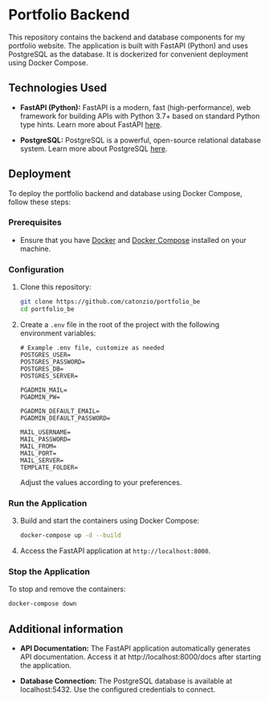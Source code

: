 # Portfolio Backend

This repository contains the backend and database components for my portfolio website. The application is built with FastAPI (Python) and uses PostgreSQL as the database. It is dockerized for convenient deployment using Docker Compose.

## Technologies Used

- **FastAPI (Python):** FastAPI is a modern, fast (high-performance), web framework for building APIs with Python 3.7+ based on standard Python type hints. Learn more about FastAPI [here](https://fastapi.tiangolo.com/).

- **PostgreSQL:** PostgreSQL is a powerful, open-source relational database system. Learn more about PostgreSQL [here](https://www.postgresql.org/).

## Deployment

To deploy the portfolio backend and database using Docker Compose, follow these steps:

### Prerequisites

- Ensure that you have [Docker](https://www.docker.com/) and [Docker Compose](https://docs.docker.com/compose/) installed on your machine.

### Configuration

1. Clone this repository:

    ```bash
    git clone https://github.com/catonzio/portfolio_be
    cd portfolio_be
    ```

2. Create a `.env` file in the root of the project with the following environment variables:

    ```env
    # Example .env file, customize as needed
    POSTGRES_USER=
    POSTGRES_PASSWORD=
    POSTGRES_DB=
    POSTGRES_SERVER=

    PGADMIN_MAIL=
    PGADMIN_PW=

    PGADMIN_DEFAULT_EMAIL=
    PGADMIN_DEFAULT_PASSWORD=

    MAIL_USERNAME=
    MAIL_PASSWORD=
    MAIL_FROM=
    MAIL_PORT=
    MAIL_SERVER=
    TEMPLATE_FOLDER=
    ```

    Adjust the values according to your preferences.

### Run the Application

3. Build and start the containers using Docker Compose:

    ```bash
    docker-compose up -d --build
    ```

4. Access the FastAPI application at `http://localhost:8000`.

### Stop the Application

To stop and remove the containers:

```bash
docker-compose down
```

## Additional information

- **API Documentation:** The FastAPI application automatically generates API documentation. Access it at http://localhost:8000/docs after starting the application.

- **Database Connection:** The PostgreSQL database is available at localhost:5432. Use the configured credentials to connect.